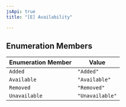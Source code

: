 ```yaml
---
jsApi: true
title: "[E] Availability"

---
```

## Enumeration Members

| Enumeration Member | Value |
| ------ | ------ |
| `Added` | `"Added"` |
| `Available` | `"Available"` |
| `Removed` | `"Removed"` |
| `Unavailable` | `"Unavailable"` |
